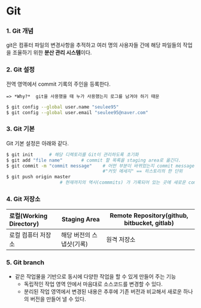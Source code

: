 # Git

### 1. Git 개념

git은 컴퓨터 파일의 변경사항을 추적하고 여러 명의 사용자들 간에 해당 파일들의 작업을 조율하기 위한 **분산 관리 시스템**이다.



### 2. Git 설정

전역 영역에서 commit 기록의 주인을 등록한다.

 	=> *Why?*  git을 사용했을 때 누가 사용했는지 로그를 남겨야 하기 때문

```bash
$ git config --global user.name "seulee95"	
$ git config --global user.email "seulee95@naver.com"
```



### 3. Git 기본

Git 기본 설정은 아래와 같다.

```bash
$ git init 		# 해당 디렉토리를 Git이 관리하도록 초기화
$ git add "file name"		# commit 할 목록을 staging area로 옮긴다.
$ git commit -m "commit message"	# 어떤 부분이 바뀌었는지 commit message를 남긴다. 
									#"커밋 메세지" == 히스토리의 한 단위
$ git push origin master	
					# 현재까지의 역사(commmits) 가 기록되어 있는 곳에 새로운 commit 반영
```



### 4. Git 저장소

| 로컬(Working Directory) | Staging Area             | Remote Repository(github, bitbucket, gitlab) |
| :---------------------- | ------------------------ | -------------------------------------------- |
| 로컬 컴퓨터 저장소      | 해당 버전의 스냅샷(기록) | 원격 저장소                                  |



### 5. Git branch

- 같은 작업물을 기반으로 동시에 다양한 작업을 할 수 있게 만들어 주는 기능
  - 독립적인 작업 영역 안에서 마음대로 소스코드를 변경할 수 있다. 
  - 분리된 작업 영역에서 변경된 내용은 추후에 기존 버전과 비교해서 새로운 하나의 버전을 만들어 낼 수 있다.

